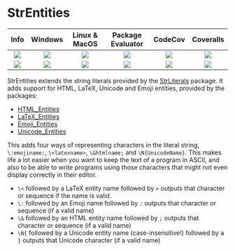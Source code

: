 # StrEntities

| **Info** | **Windows** | **Linux & MacOS** | **Package Evaluator** | **CodeCov** | **Coveralls** |
|:------------------:|:------------------:|:---------------------:|:-----------------:|:---------------------:|:-----------------:|
| [![][license-img]][license-url] | [![][app-s-img]][app-s-url] | [![][travis-s-img]][travis-url] | [![][pkg-s-img]][pkg-s-url] | [![][codecov-img]][codecov-url] | [![][coverall-s-img]][coverall-s-url]
| [![][gitter-img]][gitter-url] | [![][app-m-img]][app-m-url] | [![][travis-m-img]][travis-url] | [![][pkg-m-img]][pkg-m-url] | [![][codecov-img]][codecov-url] | [![][coverall-m-img]][coverall-m-url]

[license-img]:  http://img.shields.io/badge/license-MIT-brightgreen.svg?style=flat
[license-url]:  LICENSE.md

[gitter-img]:   https://badges.gitter.im/Join%20Chat.svg
[gitter-url]:   https://gitter.im/JuliaString/Lobby?utm_source=badge&utm_medium=badge&utm_campaign=pr-badge

[travis-url]:   https://travis-ci.org/JuliaString/StrEntities.jl
[travis-s-img]: https://travis-ci.org/JuliaString/StrEntities.jl.svg
[travis-m-img]: https://travis-ci.org/JuliaString/StrEntities.jl.svg?branch=master

[app-s-url]:    https://ci.appveyor.com/project/ScottPJones/strentities-jl
[app-m-url]:    https://ci.appveyor.com/project/ScottPJones/strentities-jl/branch/master
[app-s-img]:    https://ci.appveyor.com/api/projects/status/5pj0ubfrai4dsp0r?svg=true
[app-m-img]:    https://ci.appveyor.com/api/projects/status/5pj0ubfrai4dsp0r/branch/master?svg=true

[pkg-s-url]:    http://pkg.julialang.org/?pkg=StrEntities?ver=0.7
[pkg-m-url]:    http://pkg.julialang.org/?pkg=StrEntities?ver=0.7
[pkg-s-img]:    http://pkg.julialang.org/badges/StrEntities_0.6.svg
[pkg-m-img]:    http://pkg.julialang.org/badges/StrEntities_0.7.svg

[codecov-url]:  https://codecov.io/gh/JuliaString/StrEntities.jl
[codecov-img]:  https://codecov.io/gh/JuliaString/StrEntities.jl/branch/master/graph/badge.svg

[coverall-s-url]: https://coveralls.io/github/JuliaString/StrEntities.jl?branch=master?ver=0.6
[coverall-m-url]: https://coveralls.io/github/JuliaString/StrEntities.jl?branch=master?ver=0.7
[coverall-s-img]: https://coveralls.io/repos/github/JuliaString/StrEntities.jl/badge.svg?branch=master?ver=0.6
[coverall-m-img]: https://coveralls.io/repos/github/JuliaString/StrEntities.jl/badge.svg?branch=master?ver=0.7

StrEntities extends the string literals provided by the [StrLiterals](https://github.com/JuliaString/StrLiterals.jl) package.
It adds support for HTML, LaTeX, Unicode and Emoji entities, provided by the packages:
* [HTML_Entities](https://github.com/JuliaString/HTML_Entities.jl)
* [LaTeX_Entities](https://github.com/JuliaString/LaTeX_Entities.jl)
* [Emoji_Entities](https://github.com/JuliaString/Emoji_Entities.jl)
* [Unicode_Entities](https://github.com/JuliaString/Unicode_Entities.jl)

This adds four ways of representing characters in the literal string,
`\:emojiname:`, `\<latexname>`, `\&htmlname;` and `\N{UnicodeName}`.
This makes life a lot easier when you want to keep the text of a program in ASCII, and
also to be able to write programs using those characters that might not even display
correctly in their editor.

* `\<` followed by a LaTeX entity name followed by `>` outputs that character or sequence if the name is valid.
* `\:` followed by an Emoji name followed by `:` outputs that character or sequence (if a valid name)
* `\&` followed by an HTML entity name followed by `;` outputs that character or sequence (if a valid name)
* `\N{` followed by a Unicode entity name (case-insensitive!) followed by a `}` outputs that Unicode character (if a valid name)
